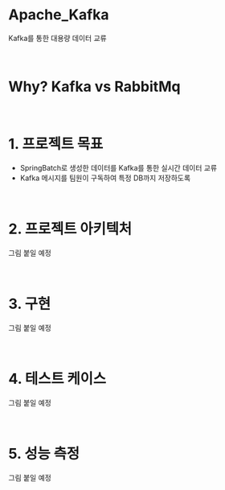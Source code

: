 <!-- 
- 카프카 :  https://resilient-923.tistory.com/402 
-->
# Apache_Kafka
Kafka를 통한 대용량 데이터 교류

<br/>

# Why? Kafka vs RabbitMq


<br/>

# 1. 프로젝트 목표
- SpringBatch로 생성한 데이터를 Kafka를 통한 실시간 데이터 교류
- Kafka 메시지를 팀원이 구독하여 특정 DB까지 저장하도록
  
<br/>

# 2. 프로젝트 아키텍처
그림 붙일 예정

<br/>

# 3. 구현
그림 붙일 예정

<br/>

# 4. 테스트 케이스
그림 붙일 예정

<br/>

# 5. 성능 측정
그림 붙일 예정

<br/>

